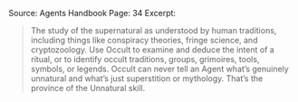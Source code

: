 Source: Agents Handbook
Page: 34
Excerpt:
> The study of the supernatural as understood by human traditions, including things like conspiracy theories, fringe science, and cryptozoology. Use Occult to examine and deduce the intent of a ritual, or to identify occult traditions, groups, grimoires, tools, symbols, or legends. Occult can never tell an Agent what’s genuinely unnatural and what’s just superstition or mythology. That’s the province of the Unnatural skill.